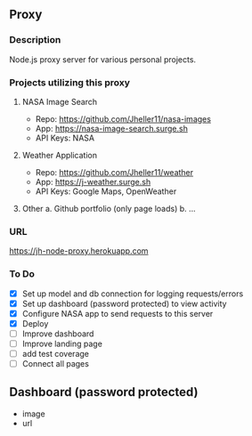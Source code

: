 ## Proxy

### Description

Node.js proxy server for various personal projects.

### Projects utilizing this proxy

1. NASA Image Search

   - Repo: https://github.com/Jheller11/nasa-images
   - App: https://nasa-image-search.surge.sh
   - API Keys: NASA

2. Weather Application

   - Repo: https://github.com/Jheller11/weather
   - App: https://j-weather.surge.sh
   - API Keys: Google Maps, OpenWeather

3. Other
   a. Github portfolio (only page loads)
   b. ...

### URL

https://jh-node-proxy.herokuapp.com

### To Do

- [x] Set up model and db connection for logging requests/errors
- [x] Set up dashboard (password protected) to view activity
- [x] Configure NASA app to send requests to this server
- [x] Deploy
- [ ] Improve dashboard
- [ ] Improve landing page
- [ ] add test coverage
- [ ] Connect all pages

## Dashboard (password protected)

- image
- url
